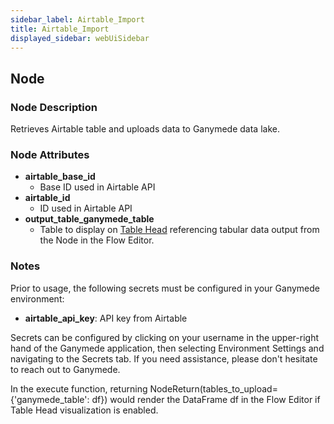 ```yaml
---
sidebar_label: Airtable_Import
title: Airtable_Import
displayed_sidebar: webUiSidebar
---
```


## Node

### Node Description

Retrieves Airtable table and uploads data to Ganymede data lake.

### Node Attributes

- **airtable_base_id**
  - Base ID used in Airtable API
- **airtable_id**
  - ID used in Airtable API
- **output_table_ganymede_table**
  - Table to display on [Table Head](https://docs.ganymede.bio/app/intro/Concepts#table-head) referencing tabular data output from the Node in the Flow Editor.

### Notes

Prior to usage, the following secrets must be configured in your Ganymede environment:

- **airtable_api_key**: API key from Airtable

Secrets can be configured by clicking on your username in the upper-right hand of the Ganymede
application, then selecting Environment Settings and navigating to the Secrets tab.  If you need
assistance, please don't hesitate to reach out to Ganymede.

In the execute function, returning NodeReturn(tables_to_upload=\{'ganymede_table': df\}) would render the DataFrame df in the Flow Editor if Table Head visualization is enabled.
